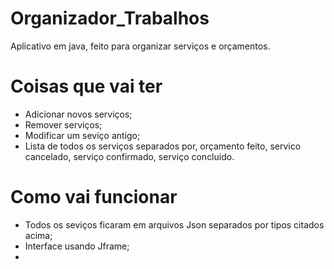 # Organizador_Trabalhos
Aplicativo em java, feito para organizar serviços e orçamentos.

# Coisas que vai ter
* Adicionar novos serviços;
* Remover serviços;
* Modificar um seviço antigo;
* Lista de todos os serviços separados por, orçamento feito, servico cancelado, serviço confirmado, serviço concluido.

# Como vai funcionar
* Todos os seviços ficaram em arquivos Json separados por tipos citados acima;
* Interface usando Jframe;
* 